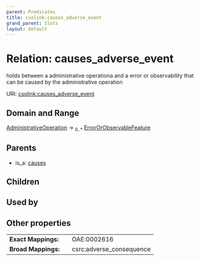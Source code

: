 ```yaml
---
parent: Predicates
title: csolink:causes_adverse_event
grand_parent: Slots
layout: default
---
```


# Relation: causes_adverse_event


holds between a administrative operationa and a error or observability that can be caused by the administrative operation

URI: [csolink:causes_adverse_event](https://w3id.org/csolink/vocab/causes_adverse_event)

## Domain and Range

[AdministrativeOperation](AdministrativeOperation.md) ->  <sub>0..*</sub> [ErrorOrObservableFeature](ErrorOrObservableFeature.md)

## Parents

 *  is_a: [causes](causes.md)

## Children


## Used by


## Other properties

|  |  |  |
| --- | --- | --- |
| **Exact Mappings:** | | OAE:0002616 |
| **Broad Mappings:** | | csrc:adverse_consequence |


